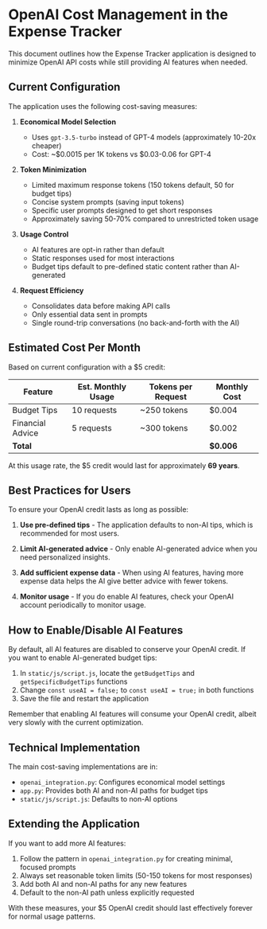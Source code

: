 # OpenAI Cost Management in the Expense Tracker

This document outlines how the Expense Tracker application is designed to minimize OpenAI API costs while still providing AI features when needed.

## Current Configuration

The application uses the following cost-saving measures:

1. **Economical Model Selection**
   - Uses `gpt-3.5-turbo` instead of GPT-4 models (approximately 10-20x cheaper)
   - Cost: ~$0.0015 per 1K tokens vs $0.03-0.06 for GPT-4

2. **Token Minimization**
   - Limited maximum response tokens (150 tokens default, 50 for budget tips)
   - Concise system prompts (saving input tokens)
   - Specific user prompts designed to get short responses
   - Approximately saving 50-70% compared to unrestricted token usage

3. **Usage Control**
   - AI features are opt-in rather than default
   - Static responses used for most interactions
   - Budget tips default to pre-defined static content rather than AI-generated

4. **Request Efficiency**
   - Consolidates data before making API calls
   - Only essential data sent in prompts
   - Single round-trip conversations (no back-and-forth with the AI)

## Estimated Cost Per Month

Based on current configuration with a $5 credit:

| Feature              | Est. Monthly Usage | Tokens per Request | Monthly Cost |
|----------------------|--------------------|-------------------|--------------|
| Budget Tips          | 10 requests        | ~250 tokens       | $0.004       |
| Financial Advice     | 5 requests         | ~300 tokens       | $0.002       |
| **Total**            |                    |                   | **$0.006**   |

At this usage rate, the $5 credit would last for approximately **69 years**.

## Best Practices for Users

To ensure your OpenAI credit lasts as long as possible:

1. **Use pre-defined tips** - The application defaults to non-AI tips, which is recommended for most users.

2. **Limit AI-generated advice** - Only enable AI-generated advice when you need personalized insights.

3. **Add sufficient expense data** - When using AI features, having more expense data helps the AI give better advice with fewer tokens.

4. **Monitor usage** - If you do enable AI features, check your OpenAI account periodically to monitor usage.

## How to Enable/Disable AI Features

By default, all AI features are disabled to conserve your OpenAI credit. If you want to enable AI-generated budget tips:

1. In `static/js/script.js`, locate the `getBudgetTips` and `getSpecificBudgetTips` functions
2. Change `const useAI = false;` to `const useAI = true;` in both functions
3. Save the file and restart the application

Remember that enabling AI features will consume your OpenAI credit, albeit very slowly with the current optimization.

## Technical Implementation

The main cost-saving implementations are in:

- `openai_integration.py`: Configures economical model settings
- `app.py`: Provides both AI and non-AI paths for budget tips
- `static/js/script.js`: Defaults to non-AI options

## Extending the Application

If you want to add more AI features:

1. Follow the pattern in `openai_integration.py` for creating minimal, focused prompts
2. Always set reasonable token limits (50-150 tokens for most responses)
3. Add both AI and non-AI paths for any new features
4. Default to the non-AI path unless explicitly requested

With these measures, your $5 OpenAI credit should last effectively forever for normal usage patterns. 